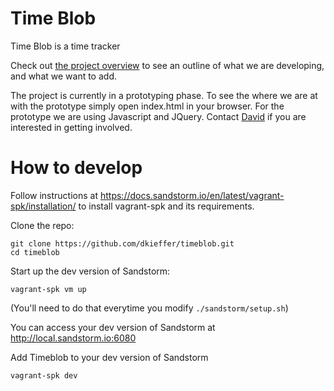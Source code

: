 # Time Blob
Time Blob is a time tracker

Check out [the project overview](/project-overview.md) to see an outline of what we are developing, and what we want to add.

The project is currently in a prototyping phase. To see the where we are at with the prototype simply open index.html in your browser. For the prototype we are using Javascript and JQuery. Contact [David](mailto:david@polyhedral.studio) if you are interested in getting involved.


# How to develop
Follow instructions at https://docs.sandstorm.io/en/latest/vagrant-spk/installation/ to install vagrant-spk and its requirements.

Clone the repo:
```
git clone https://github.com/dkieffer/timeblob.git
cd timeblob
```

Start up the dev version of Sandstorm:
```
vagrant-spk vm up
```
(You'll need to do that everytime you modify `./sandstorm/setup.sh`)

You can access your dev version of Sandstorm at http://local.sandstorm.io:6080

Add Timeblob to your dev version of Sandstorm

```
vagrant-spk dev
```
